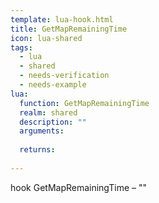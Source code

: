 ```yaml
---
template: lua-hook.html
title: GetMapRemainingTime
icon: lua-shared
tags:
  - lua
  - shared
  - needs-verification
  - needs-example
lua:
  function: GetMapRemainingTime
  realm: shared
  description: ""
  arguments:
  
  returns:
    
---
```


<div class="lua__search__keywords">
hook GetMapRemainingTime &#x2013; ""
</div>
